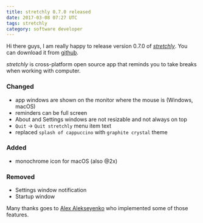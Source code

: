 ```yaml
---
title: stretchly 0.7.0 released
date: 2017-03-08 07:27 UTC
tags: stretchly
category: software developer
---
```


Hi there guys, I am really happy to release version 0.7.0 of [*stretchly*](/stretchly). You can download it from [github](https://github.com/hovancik/stretchly/releases/tag/v0.7.0).

*stretchly* is cross-platform open source app that reminds you to take breaks when working with computer.

### Changed
- app windows are shown on the monitor where the mouse is (Windows, macOS)
- reminders can be full screen
- About and Settings windows are not resizable and not always on top
- `Quit` -> `Quit stretchly` menu item text
- replaced `splash of cappuccino` with `graphite crystal` theme

### Added
- monochrome icon for macOS (also @2x)

### Removed
- Settings window notification
- Startup window

Many thanks goes to [Alex Alekseyenko](https://github.com/alexalekseyenko) who implemented some of those features.
